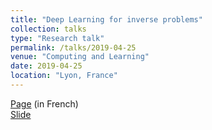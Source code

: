 ```yaml
---
title: "Deep Learning for inverse problems"
collection: talks
type: "Research talk"
permalink: /talks/2019-04-25
venue: "Computing and Learning"
date: 2019-04-25
location: "Lyon, France"
---
```


[Page](https://indico.mathrice.fr/event/153/overview) (in French)  
[Slide](https://indico.mathrice.fr/event/153/contribution/5/material/slides/0.pdf)
